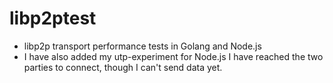 # libp2ptest
- libp2p transport performance tests in Golang and Node.js
- I have also added my utp-experiment for Node.js I have reached the two parties to connect, though I can't send data yet.
